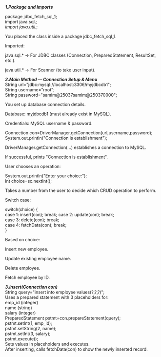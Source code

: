 ***1.Package and Imports***  

  
package jdbc_fetch_sql_1;  
import java.sql.*;  
import java.util.*;  

  
You placed the class inside a package jdbc_fetch_sql_1.  

Imported:  

java.sql.* → For JDBC classes (Connection, PreparedStatement, ResultSet, etc.).  

java.util.* → For Scanner (to take user input).  

***2.Main Method — Connection Setup & Menu***  
String url="jdbc:mysql://localhost:3306/myjdbcdb1";  
String username="root";  
String password="samim@25037samim@250370000";  


You set up database connection details.  

Database: myjdbcdb1 (must already exist in MySQL).  

Credentials: MySQL username & password.  

Connection con=DriverManager.getConnection(url,username,password);  
System.out.println("Connection is establishment");  


DriverManager.getConnection(...) establishes a connection to MySQL.  

If successful, prints "Connection is establishment".  

User chooses an operation:  

System.out.println("Enter your choice:");  
int choice=sc.nextInt();  


Takes a number from the user to decide which CRUD operation to perform.  

Switch case:  

switch(choice) {  
    case 1: insert(con); break;
  case 2: update(con); break;  
  case 3: delete(con); break;  
  case 4: fetchData(con); break;  
}  


Based on choice:  

Insert new employee.  

Update existing employee name.  
 
Delete employee.  

Fetch employee by ID.  


***3.insert(Connection con)***  
String query="insert into employee values(?,?,?)";  
Uses a prepared statement with 3 placeholders for:  
emp_id (integer)  
name (string)  
salary (integer)  
PreparedStatement pstmt=con.prepareStatement(query);  
pstmt.setInt(1, emp_id);  
pstmt.setString(2, name);  
pstmt.setInt(3, salary);  
pstmt.execute();  
Sets values in placeholders and executes.  
After inserting, calls fetchData(con) to show the newly inserted record.  



